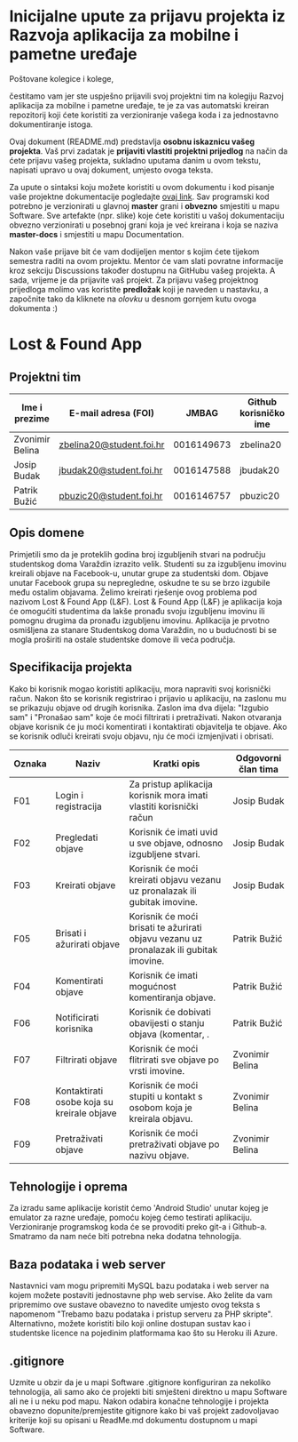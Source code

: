 # Inicijalne upute za prijavu projekta iz Razvoja aplikacija za mobilne i pametne uređaje

Poštovane kolegice i kolege, 

čestitamo vam jer ste uspješno prijavili svoj projektni tim na kolegiju Razvoj aplikacija za mobilne i pametne uređaje, te je za vas automatski kreiran repozitorij koji ćete koristiti za verzioniranje vašega koda i za jednostavno dokumentiranje istoga.

Ovaj dokument (README.md) predstavlja **osobnu iskaznicu vašeg projekta**. Vaš prvi zadatak je **prijaviti vlastiti projektni prijedlog** na način da ćete prijavu vašeg projekta, sukladno uputama danim u ovom tekstu, napisati upravo u ovaj dokument, umjesto ovoga teksta.

Za upute o sintaksi koju možete koristiti u ovom dokumentu i kod pisanje vaše projektne dokumentacije pogledajte [ovaj link](https://guides.github.com/features/mastering-markdown/).
Sav programski kod potrebno je verzionirati u glavnoj **master** grani i **obvezno** smjestiti u mapu Software. Sve artefakte (npr. slike) koje ćete koristiti u vašoj dokumentaciju obvezno verzionirati u posebnoj grani koja je već kreirana i koja se naziva **master-docs** i smjestiti u mapu Documentation.

Nakon vaše prijave bit će vam dodijeljen mentor s kojim ćete tijekom semestra raditi na ovom projektu. Mentor će vam slati povratne informacije kroz sekciju Discussions također dostupnu na GitHubu vašeg projekta. A sada, vrijeme je da prijavite vaš projekt. Za prijavu vašeg projektnog prijedloga molimo vas koristite **predložak** koji je naveden u nastavku, a započnite tako da kliknete na *olovku* u desnom gornjem kutu ovoga dokumenta :) 

# Lost & Found App

## Projektni tim

Ime i prezime | E-mail adresa (FOI) | JMBAG | Github korisničko ime | Seminarska grupa
------------  | ------------------- | ----- | --------------------- | ----------------
Zvonimir Belina | zbelina20@student.foi.hr | 0016149673 | zbelina20 | G01
Josip Budak | jbudak20@student.foi.hr | 0016147588 | jbudak20 | G01
Patrik Bužić | pbuzic20@student.foi.hr | 0016146757 | pbuzic20 | G01

## Opis domene
Primjetili smo da je proteklih godina broj izgubljenih stvari na području studentskog doma Varaždin izrazito velik. Studenti su za izgubljenu imovinu kreirali objave na Facebook-u, unutar grupe za studentski dom. Objave unutar Facebook grupa su nepregledne, oskudne te su se brzo izgubile među ostalim objavama. Želimo kreirati rješenje ovog problema pod nazivom Lost & Found App (L&F). Lost & Found App (L&F) je aplikacija koja će omogućiti studentima da lakše pronađu svoju izgubljenu imovinu ili pomognu drugima da pronađu izgubljenu imovinu. Aplikacija je prvotno osmišljena za stanare Studentskog doma Varaždin, no u budućnosti bi se mogla proširiti na ostale studentske domove ili veća područja.      

## Specifikacija projekta
Kako bi korisnik mogao koristiti aplikaciju, mora napraviti svoj korisnički račun. Nakon što se korisnik registrirao i prijavio u aplikaciju, na zaslonu mu se prikazuju objave od drugih korisnika. Zaslon ima dva dijela: "Izgubio sam" i "Pronašao sam" koje će moći filtrirati i pretraživati. Nakon otvaranja objave korisnik će ju moći komentirati i kontaktirati objavitelja te objave. Ako se korisnik odluči kreirati svoju objavu, nju će moći izmjenjivati i obrisati.

Oznaka | Naziv | Kratki opis | Odgovorni član tima
------ | ----- | ----------- | -------------------
F01 | Login i registracija | Za pristup aplikacija korisnik mora imati vlastiti korisnički račun | Josip Budak
F02 | Pregledati objave | Korisnik će imati uvid u sve objave, odnosno izgubljene stvari.  | Josip Budak
F03 | Kreirati objave | Korisnik će moći kreirati objavu vezanu uz pronalazak ili gubitak imovine. | Josip Budak
F05 | Brisati i ažurirati objave | Korisnik će moći brisati te ažurirati objavu vezanu uz pronalazak ili gubitak imovine. | Patrik Bužić
F04 | Komentirati objave | Korisnik će imati mogućnost komentiranja objave. | Patrik Bužić
F06 | Notificirati korisnika | Korisnik će dobivati obavijesti o stanju objava (komentar, . | Patrik Bužić
F07 | Filtrirati objave | Korisnik će moći flitrirati sve objave po vrsti imovine. | Zvonimir Belina
F08 | Kontaktirati osobe koja su kreirale objave | Korisnik će moći stupiti u kontakt s osobom koja je kreirala objavu.| Zvonimir Belina
F09 | Pretraživati objave | Korisnik će moći pretraživati objave po nazivu objave.| Zvonimir Belina

## Tehnologije i oprema
Za izradu same aplikacije koristit ćemo 'Android Studio' unutar kojeg je emulator za razne uređaje, pomoću kojeg ćemo testirati aplikaciju. Verzioniranje programskog koda će se provoditi preko git-a i Github-a. Smatramo da nam neće biti potrebna neka dodatna tehnologija.


## Baza podataka i web server
Nastavnici vam mogu pripremiti MySQL bazu podataka i web server na kojem možete postaviti jednostavne php web servise. Ako želite da vam pripremimo ove sustave obavezno to navedite umjesto ovog teksta s napomenom "Trebamo bazu podataka i pristup serveru za PHP skripte". Alternativno, možete koristiti bilo koji online dostupan sustav kao i studentske licence na pojedinim platformama kao što su Heroku ili Azure.

## .gitignore
Uzmite u obzir da je u mapi Software .gitignore konfiguriran za nekoliko tehnologija, ali samo ako će projekti biti smješteni direktno u mapu Software ali ne i u neku pod mapu. Nakon odabira konačne tehnologije i projekta obavezno dopunite/premjestite gitignore kako bi vaš projekt zadovoljavao kriterije koji su opisani u ReadMe.md dokumentu dostupnom u mapi Software.
